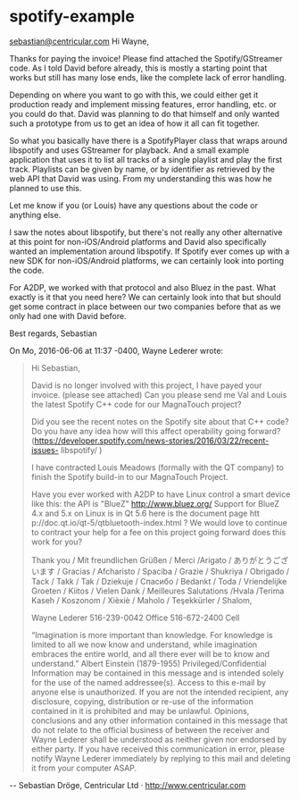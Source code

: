 # spotify-example
sebastian@centricular.com
Hi Wayne,

Thanks for paying the invoice! Please find attached the Spotify/GStreamer code. As I told David before already, this is mostly a starting point that works but still has many lose ends, like the complete lack of error handling.

Depending on where you want to go with this, we could either get it production ready and implement missing features, error handling, etc.
or you could do that. David was planning to do that himself and only wanted such a prototype from us to get an idea of how it all can fit together.

So what you basically have there is a SpotifyPlayer class that wraps around libspotify and uses GStreamer for playback. And a small example application that uses it to list all tracks of a single playlist and play the first track. Playlists can be given by name, or by identifier as retrieved by the web API that David was using. From my understanding this was how he planned to use this.

Let me know if you (or Louis) have any questions about the code or anything else.


I saw the notes about libspotify, but there's not really any other alternative at this point for non-iOS/Android platforms and David also specifically wanted an implementation around libspotify. If Spotify ever comes up with a new SDK for non-iOS/Android platforms, we can certainly look into porting the code.


For A2DP, we worked with that protocol and also Bluez in the past. What exactly is it that you need here? We can certainly look into that but should get some contract in place between our two companies before that as we only had one with David before.


Best regards,
Sebastian

On Mo, 2016-06-06 at 11:37 -0400, Wayne Lederer wrote:
> Hi Sebastian,
>  
> David is no longer involved with this project, I have payed your 
> invoice. (please see attached) Can you please send me Val and Louis 
> the latest Spotify C++ code for our MagnaTouch project?
>  
> Did you see the recent notes on the Spotify site about that C++ code?
> Do you have any idea how will this affect operability going forward?
> (https://developer.spotify.com/news-stories/2016/03/22/recent-issues-
> libspotify/ )
>  
> I have contracted Louis Meadows (formally with the QT company) to 
> finish the Spotify build-in to our MagnaTouch Project.
>  
> Have you ever worked with A2DP to have Linux control a smart device 
> like this: the API is "BlueZ" http://www.bluez.org/  Support for BlueZ 
> 4.x and 5.x on Linux is in Qt 5.6 here is the document page htt 
> p://doc.qt.io/qt-5/qtbluetooth-index.html ? We would love to continue 
> to contract your help for a fee on this project going forward does 
> this work for you?
>  
> Thank you / Mit freundlichen Grüßen / Merci /Arigato / ありがとうございます / 
> Gracias / Afcharisto / Spaciba / Grazie / Shukriya / Obrigado / Tack / 
> Takk / Tak / Dziekuje / Спасибо / Bedankt / Toda / Vriendelijke 
> Groeten / Kiitos / Vielen Dank / Meilleures Salutations /Hvala /Terima 
> Kaseh / Koszonom / Xièxiè / Maholo / Teşekkürler / Shalom,
> 
> Wayne Lederer
> 516-239-0042 Office
> 516-672-2400 Cell
>  
> “Imagination is more important than knowledge. For knowledge is 
> limited to all we now know and understand, while imagination embraces 
> the entire world, and all there ever will be to know and understand.”
> Albert Einstein (1879-1955)
>  Privileged/Confidential Information may be contained in this message 
> and is intended solely for the use of the named addressee(s). Access 
> to this e-mail by anyone else is unauthorized. If you are not the 
> intended recipient, any disclosure, copying, distribution or re-use of 
> the information contained in it is prohibited and may be unlawful.
> Opinions, conclusions and any other information contained in this 
> message that do not relate to the official business of between the 
> receiver and Wayne Lederer shall be understood as neither given nor 
> endorsed by either party. If you have received this communication in 
> error, please notify Wayne Lederer immediately by replying to this 
> mail and deleting it from your computer ASAP.
>  
--
Sebastian Dröge, Centricular Ltd · http://www.centricular.com
